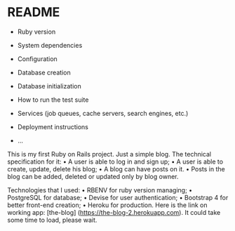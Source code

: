 # README


* Ruby version

* System dependencies

* Configuration

* Database creation

* Database initialization

* How to run the test suite

* Services (job queues, cache servers, search engines, etc.)

* Deployment instructions

* ...


This is my first Ruby on Rails project. Just a simple blog.
The technical specification for it:
• A user is able to log in and sign up;
• A user is able to create, update, delete his blog;
• A blog can have posts on it.
• Posts in the blog can be added, deleted or updated only by blog owner. 


Technologies that I used:
• RBENV for ruby version managing;
• PostgreSQL for database;
• Devise for user authentication;
• Bootstrap 4 for better front-end creation;
• Heroku for production. Here is the link on working app: [the-blog] (https://the-blog-2.herokuapp.com). It could take some time to load, please wait.